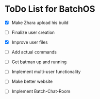 # ToDo List for BatchOS

- [x] Make Zhara upload his build

- [ ] Finalize user creation

- [x] Improve user files

- [ ] Add actual commands

- [ ] Get batman up and running

- [ ] Implement multi-user functionality

- [ ] Make better website

- [ ] Implement Batch-Chat-Room
